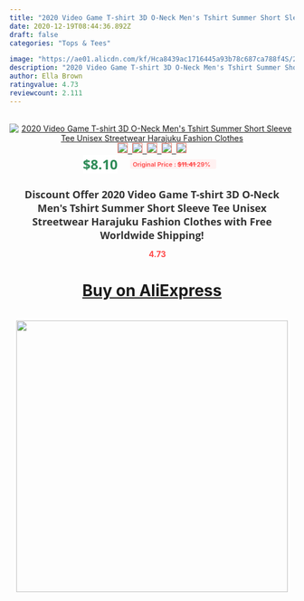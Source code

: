 ```yaml
---
title: "2020 Video Game T-shirt 3D O-Neck Men's Tshirt Summer Short Sleeve Tee Unisex Streetwear Harajuku Fashion Clothes"
date: 2020-12-19T08:44:36.892Z
draft: false
categories: "Tops & Tees"

image: "https://ae01.alicdn.com/kf/Hca8439ac1716445a93b78c687ca788f4S/2020-Video-Game-T-shirt-3D-O-Neck-Men-s-Tshirt-Summer-Short-Sleeve-Tee-Unisex.jpg"
description: "2020 Video Game T-shirt 3D O-Neck Men's Tshirt Summer Short Sleeve Tee Unisex Streetwear Harajuku Fashion Clothes"
author: Ella Brown
ratingvalue: 4.73
reviewcount: 2.111
---
```

<br>
<div style="text-align: center;">
<a href="https://s.click.aliexpress.com/e/_AaaFCD" target="_blank" rel="nofollow noopener noreferrer"><img alt="2020 Video Game T-shirt 3D O-Neck Men's Tshirt Summer Short Sleeve Tee Unisex Streetwear Harajuku Fashion Clothes" class="magnifier-image" src="https://ae01.alicdn.com/kf/Hca8439ac1716445a93b78c687ca788f4S/2020-Video-Game-T-shirt-3D-O-Neck-Men-s-Tshirt-Summer-Short-Sleeve-Tee-Unisex.jpg_640x640.jpg">
<br>
<img style="border:1px solid salmon" src="https://ae01.alicdn.com/kf/Hca8439ac1716445a93b78c687ca788f4S/2020-Video-Game-T-shirt-3D-O-Neck-Men-s-Tshirt-Summer-Short-Sleeve-Tee-Unisex.jpg_120x120.jpg">&nbsp;&nbsp;<img style="border:1px solid salmon" src="https://ae01.alicdn.com/kf/H10b86905ae9e480eb47b7f7b6aebe350T/2020-Video-Game-T-shirt-3D-O-Neck-Men-s-Tshirt-Summer-Short-Sleeve-Tee-Unisex.jpg_120x120.jpg">&nbsp;&nbsp;<img style="border:1px solid salmon" src="https://ae01.alicdn.com/kf/Hb7f2927d4a4b456fa0d1379ee24d7d1aQ/2020-Video-Game-T-shirt-3D-O-Neck-Men-s-Tshirt-Summer-Short-Sleeve-Tee-Unisex.jpg_120x120.jpg">&nbsp;&nbsp;<img style="border:1px solid salmon" src="https://ae01.alicdn.com/kf/Hdf7319aa78ef49108c460a7ff2996de4m/2020-Video-Game-T-shirt-3D-O-Neck-Men-s-Tshirt-Summer-Short-Sleeve-Tee-Unisex.jpg_120x120.jpg">&nbsp;&nbsp;<img style="border:1px solid salmon" src="https://ae01.alicdn.com/kf/H2dd380ae55174691b5530820cab6eea0e/2020-Video-Game-T-shirt-3D-O-Neck-Men-s-Tshirt-Summer-Short-Sleeve-Tee-Unisex.jpg_120x120.jpg"></a></div><br0>
<div style="text-align: center;"><span style="background-color: white; border: 0px; box-sizing: border-box; color: seagreen; display: inline-block; font-family: &quot;open sans&quot; , &quot;arial&quot; , &quot;helvetica&quot; , sans-serif , &quot;heiti&quot;; font-size: 24px; font-stretch: inherit; font-weight: 700; line-height: inherit; margin: 0px 10px 0px 0px; padding: 0px; vertical-align: middle;">$8.10 </span>
<span style="background: rgb(255 , 241 , 241); border-radius: 3px; border: 0px; box-sizing: border-box; color: #ff4747; display: inline-block; font-family: inherit; font-size: 12px; font-stretch: inherit; font-style: inherit; font-variant: inherit; font-weight: 600; line-height: inherit; margin: 0px; padding: 2px 5px; transform: scale(0.9); vertical-align: middle;">Original Price : <b style="text-decoration: line-through;">$11.41 </b> 29%&nbsp;&nbsp;</span></div>
<h1 style="color: #333333; display: inline-block; font-family: &quot;open sans&quot; , &quot;arial&quot; , &quot;helvetica&quot; , sans-serif , &quot;heiti&quot;; font-size: 18px; font-stretch: inherit; font-weight: 700; text-align: center;">Discount Offer 2020 Video Game T-shirt 3D O-Neck Men's Tshirt Summer Short Sleeve Tee Unisex Streetwear Harajuku Fashion Clothes with Free Worldwide Shipping!</h1>
<div style="color: #ff4747; text-align: center;">
<img src="https://4.bp.blogspot.com/-M0ZcTcb-5uY/XleCXlxnR4I/AAAAAAAAAEc/OrjgMkXV1oMQFaCRZj5HQwOCBcu3w1FegCPcBGAYYCw/s1600/star.png" style="height: 15px;">&nbsp;<b>4.73</b></div>
<div class="button_cont" align="center"><a class="buynow_a" href="https://s.click.aliexpress.com/e/_AaaFCD" target="_blank" rel="nofollow noopener noreferrer"><H1>Buy on AliExpress</H1></a></div><br>
<div class="separator" style="clear: both; text-align: center;">
<img src="https://lh3.googleusercontent.com/-pTy5HemUv9M/XlePHvY0dAI/AAAAAAAAAE4/0nX5iRUoIWY8eMW9Dpxeirr157OZliDIgCLcBGAsYHQ/s1600/badge.gif" width="480">
</div>
